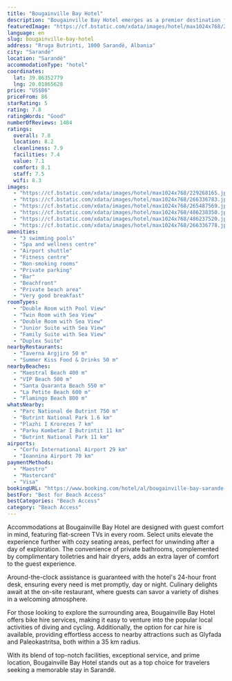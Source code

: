 ```yaml
---
title: "Bougainville Bay Hotel"
description: "Bougainville Bay Hotel emerges as a premier destination for travelers seeking unparalleled service in the heart of Sarandë, Vlorë County."
featuredImage: "https://cf.bstatic.com/xdata/images/hotel/max1024x768/229268165.jpg?k=d1d8186d7a4f79bf1caa7890e1607b9bf6a5786d7035083f9026393146fe02b5&o=&hp=1"
language: en
slug: bougainville-bay-hotel
address: "Rruga Butrinti, 1000 Sarandë, Albania"
city: "Sarandë"
location: "Sarandë"
accommodationType: "hotel"
coordinates:
  lat: 39.86352779
  lng: 20.01865628
price: "US$86"
priceFrom: 86
starRating: 5
rating: 7.8
ratingWords: "Good"
numberOfReviews: 1484
ratings:
  overall: 7.8
  location: 8.2
  cleanliness: 7.9
  facilities: 7.4
  value: 7.1
  comfort: 8.1
  staff: 7.5
  wifi: 8.3
images:
  - "https://cf.bstatic.com/xdata/images/hotel/max1024x768/229268165.jpg?k=d1d8186d7a4f79bf1caa7890e1607b9bf6a5786d7035083f9026393146fe02b5&o=&hp=1"
  - "https://cf.bstatic.com/xdata/images/hotel/max1024x768/266336783.jpg?k=a03673727a618582a25c314bbf2efaa399ebc18419539c5913798bea5b7b4d3b&o=&hp=1"
  - "https://cf.bstatic.com/xdata/images/hotel/max1024x768/265487569.jpg?k=d5b023883ba34019c3b423e5144f592de9924e9c4d03a3a9a8bfaf7b24d38684&o=&hp=1"
  - "https://cf.bstatic.com/xdata/images/hotel/max1024x768/486238350.jpg?k=3a39872f7d4412c691610aaeac50e202484978f44e61e1046d043684f7b07bd5&o=&hp=1"
  - "https://cf.bstatic.com/xdata/images/hotel/max1024x768/486237520.jpg?k=8b4b435ff374a7561ee494aa300140e3aae63019d5dd4e0eccf97a2cf5ebfbd0&o=&hp=1"
  - "https://cf.bstatic.com/xdata/images/hotel/max1024x768/266336778.jpg?k=de5bd9693bd4f4c9739150193887aa36d7d07292c904e58ccab5f77dece42c0f&o=&hp=1"
amenities:
  - "3 swimming pools"
  - "Spa and wellness centre"
  - "Airport shuttle"
  - "Fitness centre"
  - "Non-smoking rooms"
  - "Private parking"
  - "Bar"
  - "Beachfront"
  - "Private beach area"
  - "Very good breakfast"
roomTypes:
  - "Double Room with Pool View"
  - "Twin Room with Sea View"
  - "Double Room with Sea View"
  - "Junior Suite with Sea View"
  - "Family Suite with Sea View"
  - "Duplex Suite"
nearbyRestaurants:
  - "Taverna Argjiro 50 m"
  - "Summer Kiss Food & Drinks 50 m"
nearbyBeaches:
  - "Maestral Beach 400 m"
  - "VIP Beach 500 m"
  - "Santa Quaranta Beach 550 m"
  - "La Petite Beach 600 m"
  - "Flamingo Beach 800 m"
whatsNearby:
  - "Parc National de Butrint 750 m"
  - "Butrint National Park 1.6 km"
  - "Plazhi I Krorezes 7 km"
  - "Parku Kombetar I Butrintit 11 km"
  - "Butrint National Park 11 km"
airports:
  - "Corfu International Airport 29 km"
  - "Ioannina Airport 70 km"
paymentMethods:
  - "Maestro"
  - "Mastercard"
  - "Visa"
bookingURL: "https://www.booking.com/hotel/al/bougainville-bay-sarande.en-gb.html?aid=8035640"
bestFor: "Best for Beach Access"
bestCategories: "Beach Access"
category: "Beach Access"
---
```


Accommodations at Bougainville Bay Hotel are designed with guest comfort in mind, featuring flat-screen TVs in every room. Select units elevate the experience further with cozy seating areas, perfect for unwinding after a day of exploration. The convenience of private bathrooms, complemented by complimentary toiletries and hair dryers, adds an extra layer of comfort to the guest experience.

Around-the-clock assistance is guaranteed with the hotel's 24-hour front desk, ensuring every need is met promptly, day or night. Culinary delights await at the on-site restaurant, where guests can savor a variety of dishes in a welcoming atmosphere.

For those looking to explore the surrounding area, Bougainville Bay Hotel offers bike hire services, making it easy to venture into the popular local activities of diving and cycling. Additionally, the option for car hire is available, providing effortless access to nearby attractions such as Glyfada and Paleokastritsa, both within a 35 km radius.

With its blend of top-notch facilities, exceptional service, and prime location, Bougainville Bay Hotel stands out as a top choice for travelers seeking a memorable stay in Sarandë.